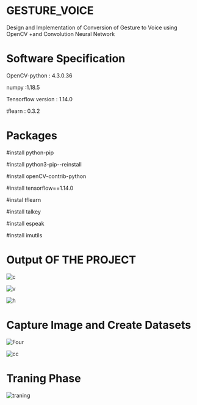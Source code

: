 # GESTURE_VOICE
Design and Implementation of Conversion of Gesture to Voice using OpenCV  +and Convolution Neural Network

# Software Specification

OpenCV-python  : 4.3.0.36

numpy  :1.18.5

Tensorflow version : 1.14.0

tflearn : 0.3.2


# Packages

#install python-pip

#install python3-pip--reinstall

#install openCV-contrib-python

#install tensorflow==1.14.0

#instal tflearn

#install talkey

#install espeak

#install imutils

# Output OF THE PROJECT
![c](https://user-images.githubusercontent.com/47920126/98439191-29402980-2116-11eb-865f-fd43f2bdea4a.PNG)

![v](https://user-images.githubusercontent.com/47920126/98439231-7d4b0e00-2116-11eb-9e70-be0e141c1cc3.PNG)

![h](https://user-images.githubusercontent.com/47920126/98439234-80de9500-2116-11eb-820d-a875cbe9f659.PNG)

 # Capture Image and Create Datasets
![Four](https://user-images.githubusercontent.com/47920126/98439239-83d98580-2116-11eb-9d7b-c6aee075cfcb.PNG)

![cc](https://user-images.githubusercontent.com/47920126/98439279-d87d0080-2116-11eb-87a0-17aa48e312a4.PNG)

 # Traning Phase
![traning](https://user-images.githubusercontent.com/47920126/98439337-432e3c00-2117-11eb-9891-9a92e8bc396e.PNG)







